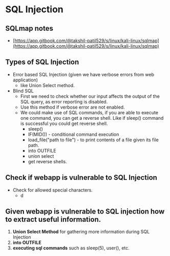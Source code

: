 # SQL Injection

## SQLmap notes

* [https://app.gitbook.com/@takshil-patil529/s/linux/kali-linux/sqlmap](https://app.gitbook.com/@takshil-patil529/s/linux/kali-linux/sqlmap)

## Types of SQL Injection

* Error based SQL Injection \(given we have verbose errors from web application\)
  * like Union Select method.
* Blind SQL
  * First we need to check whether our input affects the output of the SQL query, as error reporting is disabled.
  * Use this method if verbose error are not enabled.
  * We could make use of SQL commands, if you are able to execute one command, you can get a reverse shell. Like if sleep\(\) command is successful you could get reverse shell.
    * sleep\(\)
    * IF\(MID\(\)\) - conditional command execution
    * load\_file\("path to file"\) - to print contents of a file given its file path.
    * into OUTFILE
    * union select
    * get reverse shells.

## Check if webapp is vulnerable to SQL Injection

* Check for allowed special characters.
  * d

## Given webapp is vulnerable to SQL injection how to extract useful information.

1. **Union Select Method** for gathering more information during SQL Injection
2. **into OUTFILE**
3. **executing sql commands** such as sleep\(5\), user\(\), etc.

